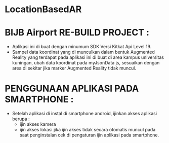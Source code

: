 # LocationBasedAR
BIJB Airport
RE-BUILD PROJECT :
=============================
- Aplikasi ini di buat dengan minumum SDK Versi Kitkat Api Level 19.
- Sampel data koordinat yang di munculkan dalam bentuk Augmented Reality yang terdapat pada aplikasi ini di buat di area kampus universitas kuningan,
  ubah data koordinat pada myJsonData.js, sesuaikan dengan area di sekitar jika marker Augmented Reality tidak muncul.

PENGGUNAAN APLIKASI PADA SMARTPHONE :
================================
- Setelah aplikasi di instal di smartphone android, ijinkan akses aplikasi berupa :
  * ijin akses kamera
  * ijin akses lokasi
  jika ijin akses tidak secara otomatis muncul pada saat penginstalan cek di pengaturan ijin aplikasi pada smartphone.



